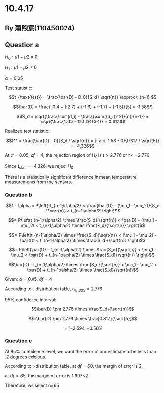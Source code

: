 # 10.4.17

## By 蕭煦宸(110450024)

## Question a

$H_0: μ1 - μ2 = 0$,

$H_1: μ1 - μ2 ≠ 0$

$α = 0.05$

Test statistic: 

$$t_{\text{test}} = \frac{\bar{D} - D_0}{S_d / \sqrt{n}} \approx t_{n-1} $$

$$\bar{D} = \frac{-0.4 + (-2.7) + (-1.6) + (-1.7) + (-1.5)}{5} = -1.58$$

$$S_d = \sqrt{\frac{\sum(d_i) - \frac{(\sum({d_i})^2)}{n}}{n-1}} = \sqrt{\frac{15.15 - 13.149}{5-1}} = 0.817$$

Realized test statistic:


$$t^* = \frac{\bar{D} - 0}{S_d / \sqrt{n}} = \frac{-1.58 - 0}{0.817 / \sqrt{5}} = -4.326$$

At $\alpha = 0.05$, $df=4$, the rejection region of $H_0$ is $t > 2.776$ or $t < -2.776$

Since $t_{\text{stat}} = -4.326$, we reject $H_0$

There is a statistically significant difference in mean temperature measurements from the sensors.


### Question b

$$1 - \alpha = P\left(-t_{n-1;\alpha/2} < \frac{\bar{D} - (\mu_1 - \mu_2)}{S_d / \sqrt{n}} < t_{n-1;\alpha/2}\right)$$

$$= P\left(t_{n-1;\alpha/2} \times \frac{S_d}{\sqrt{n}} < \bar{D} - (\mu_1 - \mu_2) < t_{n-1;\alpha/2} \times \frac{S_d}{\sqrt{n}} \right)$$

$$= P\left(t_{n-1;\alpha/2} \times \frac{S_d}{\sqrt{n}} < (\mu_1 - \mu_2) - \bar{D} < t_{n-1;\alpha/2} \times \frac{S_d}{\sqrt{n}} \right)$$

$$= P\left(\bar{D} - t_{n-1;\alpha/2} \times \frac{S_d}{\sqrt{n}} < \mu_1 - \mu_2 < \bar{D} + t_{n-1;\alpha/2} \times \frac{S_d}{\sqrt{n}} \right)$$

$$\bar{D} - t_{n-1;\alpha/2} \times \frac{S_d}{\sqrt{n}} < \mu_1 - \mu_2 < \bar{D} + t_{n-1;\alpha/2} \times \frac{S_d}{\sqrt{n}}$$

Given: $\alpha = 0.05$, $df=4$

According to t-distribution table, $t_{4;.025} = 2.776$

95% confidence interval: 

$$\bar{D} \pm 2.776 \times \frac{S_d}{\sqrt{n}}$$

$$=\bar{D} \pm 2.776 \times \frac{0.817}{\sqrt{5}}$$

$$= [-2.594, -0.566]$$

### Question c

At 95% confidence level, we want the error of our estimate to be less than .2 degrees celcious.

According to t-distribution table, at $df=60$, the margin of error is 2, 

at $df=65$, the margin of error is 1.997<2

Therefore, we select n=65

